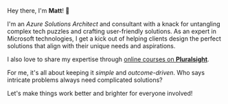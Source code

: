 Hey there, I'm **Matt**! 👋

I'm an *Azure Solutions Architect* and consultant with a knack for untangling complex tech puzzles and crafting user-friendly solutions. As an expert in Microsoft technologies, I get a kick out of helping clients design the perfect solutions that align with their unique needs and aspirations.

I also love to share my expertise through [online courses on **Pluralsight**](https://www.pluralsight.com/profile/author/matt-tester). 

For me, it's all about keeping it *simple* and *outcome-driven*. Who says intricate problems always need complicated solutions? 

Let's make things work better and brighter for everyone involved!
